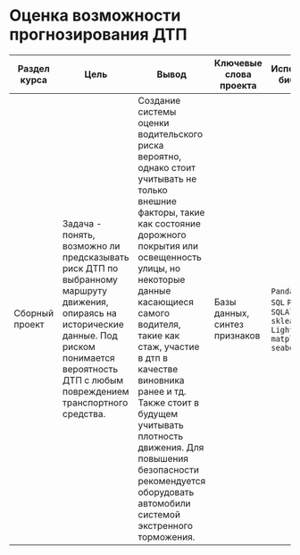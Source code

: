 # Оценка возможности прогнозирования ДТП

Раздел курса | Цель | Вывод| Ключевые слова проекта | Используемые библиотеки
------------- |----------------| ---------------- | ---------------- | -----------------------
Сборный проект |Задача - понять, возможно ли предсказывать риск ДТП по выбранному маршруту движения, опираясь на исторические данные. Под риском понимается вероятность ДТП с любым повреждением транспортного средства.| Создание системы оценки водительского риска вероятно, однако стоит учитывать не только внешние факторы, такие как состояние дорожного покрытия или освещенность улицы, но некоторые данные касающиеся самого водителя, такие как стаж, участие в дтп в качестве виновника ранее и тд. Также стоит в будущем учитывать плотность движения. Для повышения безопасности рекомендуется оборудовать автомобили системой экстренного торможения. | Базы данных, синтез признаков  | `Pandas`, `Python`, `SQL` `PosgreSQL` `SQLAlchemy` `sklearn` `LightGBM` `matplotlib` `seaborn`

